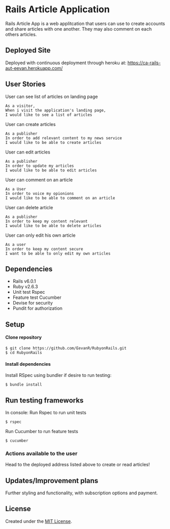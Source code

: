 # Rails Article Application

Rails Article App is a web applitcation that users can use to create accounts and share articles with one another. They may also comment on each others articles.

## Deployed Site
Deployed with continuous deployment through heroku at:
https://ca-rails-aut-eevan.herokuapp.com/

## User Stories
User can see list of articles on landing page
```
As a visitor,
When i visit the application's landing page,
I would like to see a list of articles
```
User can create articles
```
As a publisher
In order to add relevant content to my news service
I would like to be able to create articles
```
User can edit articles
```
As a publisher
In order to update my articles
I would like to be able to edit articles
```
User can comment on an article
```
As a User
In order to voice my opionions
I would like to be able to comment on an article
```
User can delete article
```
As a publisher
In order to keep my content relevant
I would like to be able to delete articles
```
User can only edit his own article
```
As a user
In order to keep my content secure
I want to be able to only edit my own articles
```

## Dependencies
- Rails v6.0.1
- Ruby v2.6.3
- Unit test Rspec
- Feature test Cucumber
- Devise for security 
- Pundit for authorization

## Setup
#### Clone repository
```
$ git clone https://github.com/EevanR/RubyonRails.git
$ cd RubyonRails
```

#### Install dependencies
Install RSpec using bundler if desire to run testing:
```
$ bundle install
```

## Run testing frameworks
In console:
Run Rspec to run unit tests
```
$ rspec
```
Run Cucumber to run feature tests
```
$ cucumber
```

### Actions available to the user

Head to the deployed address listed above to create or read articles!

## Updates/Improvement plans
Further styling and functionality, with subscription options and payment.

## License
Created under the <a href="https://en.wikipedia.org/wiki/MIT_License">MIT License</a>.